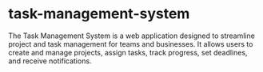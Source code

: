 # task-management-system
The Task Management System is a web application designed to streamline project and task management for teams and businesses. It allows users to create and manage projects, assign tasks, track progress, set deadlines, and receive notifications. 

